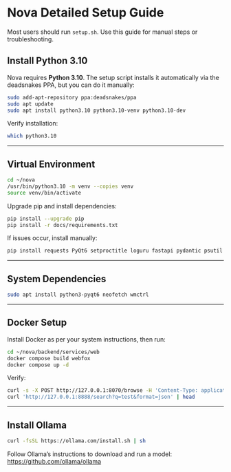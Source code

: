 # Nova Detailed Setup Guide

Most users should run `setup.sh`. Use this guide for manual steps or troubleshooting.

## Install Python 3.10

Nova requires **Python 3.10**. The setup script installs it automatically via the deadsnakes PPA, but you can do it manually:

```bash
sudo add-apt-repository ppa:deadsnakes/ppa
sudo apt update
sudo apt install python3.10 python3.10-venv python3.10-dev
```

Verify installation:

```bash
which python3.10
```

---

## Virtual Environment

```bash
cd ~/nova
/usr/bin/python3.10 -m venv --copies venv
source venv/bin/activate
```

Upgrade pip and install dependencies:

```bash
pip install --upgrade pip
pip install -r docs/requirements.txt
```

If issues occur, install manually:

```bash
pip install requests PyQt6 setproctitle loguru fastapi pydantic psutil websocket-client sounddevice numpy pyjwt tinydb bcrypt "uvicorn[standard]" onnxruntime-gpu piper-tts "piper-tts[http]"
```

---

## System Dependencies

```bash
sudo apt install python3-pyqt6 neofetch wmctrl
```

---

## Docker Setup

Install Docker as per your system instructions, then run:

```bash
cd ~/nova/backend/services/web
docker compose build webfox
docker compose up -d
```

Verify:

```bash
curl -s -X POST http://127.0.0.1:8070/browse -H 'Content-Type: application/json' -d '{"url":"https://example.com"}'
curl 'http://127.0.0.1:8888/search?q=test&format=json' | head
```

---

## Install Ollama

```bash
curl -fsSL https://ollama.com/install.sh | sh
```

Follow Ollama’s instructions to download and run a model:
https://github.com/ollama/ollama
